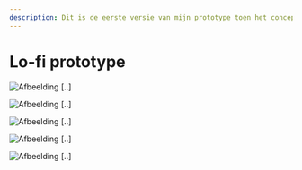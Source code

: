```yaml
---
description: Dit is de eerste versie van mijn prototype toen het concept was gekozen.
---
```


# Lo-fi prototype

![Afbeelding \[..\]](.gitbook/assets/leaderboard.png)

![Afbeelding \[..\]](.gitbook/assets/statistiek.png)

![Afbeelding \[..\]](.gitbook/assets/challenge.png)

![Afbeelding \[..\]](.gitbook/assets/modal-view.png)

![Afbeelding \[..\]](.gitbook/assets/punten-overzicht.png)

